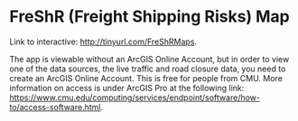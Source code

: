 # FreShR (Freight Shipping Risks) Map

Link to interactive: http://tinyurl.com/FreShRMaps.

The app is viewable without an ArcGIS Online Account, but in order to view one of the data sources, the live traffic and road closure data, you need to create an ArcGIS Online Account. This is free for people from CMU. More information on access is under ArcGIS Pro at the following link: https://www.cmu.edu/computing/services/endpoint/software/how-to/access-software.html. 
